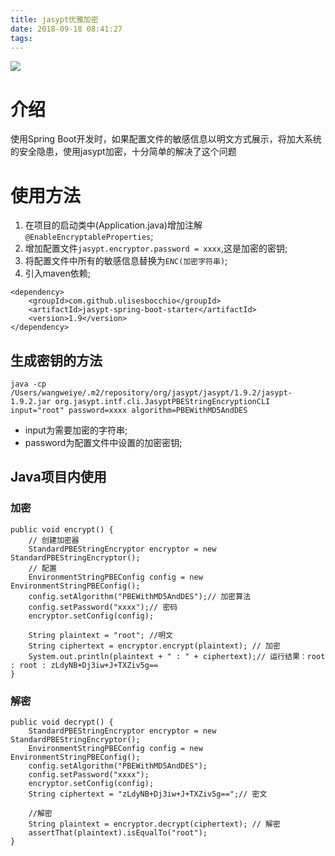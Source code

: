 ```yaml
---
title: jasypt优雅加密
date: 2018-09-18 08:41:27
tags:
---
```

![](http://www.wailian.work/images/2018/09/18/botanical-close-up-color-788485.jpg)

# 介绍

使用Spring Boot开发时，如果配置文件的敏感信息以明文方式展示，将加大系统的安全隐患，使用jasypt加密，十分简单的解决了这个问题

# 使用方法

1. 在项目的启动类中(Application.java)增加注解`@EnableEncryptableProperties`;
2. 增加配置文件`jasypt.encryptor.password = xxxx`,这是加密的密钥;
3. 将配置文件中所有的敏感信息替换为`ENC(加密字符串)`;
4. 引入maven依赖;

```
<dependency>
    <groupId>com.github.ulisesbocchio</groupId>
    <artifactId>jasypt-spring-boot-starter</artifactId>
    <version>1.9</version>
</dependency>
```

## 生成密钥的方法

```
java -cp /Users/wangweiye/.m2/repository/org/jasypt/jasypt/1.9.2/jasypt-1.9.2.jar org.jasypt.intf.cli.JasyptPBEStringEncryptionCLI input="root" password=xxxx algorithm=PBEWithMD5AndDES
```

- input为需要加密的字符串;
- password为配置文件中设置的加密密钥;

## Java项目内使用

### 加密

```
public void encrypt() {
    // 创建加密器
    StandardPBEStringEncryptor encryptor = new StandardPBEStringEncryptor();
    // 配置
    EnvironmentStringPBEConfig config = new EnvironmentStringPBEConfig();
    config.setAlgorithm("PBEWithMD5AndDES");// 加密算法
    config.setPassword("xxxx");// 密码
    encryptor.setConfig(config);

    String plaintext = "root"; //明文
    String ciphertext = encryptor.encrypt(plaintext); // 加密
    System.out.println(plaintext + " : " + ciphertext);// 运行结果：root : root : zLdyNB+Dj3iw+J+TXZiv5g==
}
```

### 解密

```
public void decrypt() {
    StandardPBEStringEncryptor encryptor = new StandardPBEStringEncryptor();
    EnvironmentStringPBEConfig config = new EnvironmentStringPBEConfig();
    config.setAlgorithm("PBEWithMD5AndDES");
    config.setPassword("xxxx");
    encryptor.setConfig(config);
    String ciphertext = "zLdyNB+Dj3iw+J+TXZiv5g==";// 密文

    //解密
    String plaintext = encryptor.decrypt(ciphertext); // 解密
    assertThat(plaintext).isEqualTo("root");
}
```
